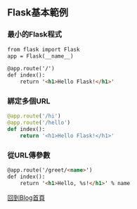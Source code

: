 ## Flask基本範例

### 最小的Flask程式
```html
from flask import Flask
app = Flask(__name__)

@app.route('/')
def index():
	return '<h1>Hello Flask!</h1>'
```

### 綁定多個URL
```python
@app.route('/hi')
@app.route('/hello')
def index():
	return '<h1>Hello Flask!</h1>'
```

### 從URL傳參數
```html
@app.route('/greet/<name>')
def index():
	return '<h1>Hello, %s!</h1>' % name
```

[回到Blog首頁](../index.md)
